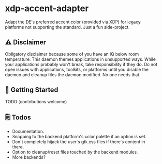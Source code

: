 # xdp-accent-adapter

Adapt the DE's preferred accent color (provided via XDP) for ~~legacy~~ platforms not supporting the standard. Just a fun side-project.

## ⚠️ Disclaimer

Obligatory disclaimer because some of you have an IQ below room temperature. This daemon themes applications in unsupported ways. While your applications probably won't break, take responsibility if they do. Do not open issues with applications, toolkits, or platforms until you disable the daemon and cleanup files the daemon modified. No one needs that.

## 🚀 Getting Started

TODO (contributions welcome)

## 🗒️ Todos

- Documentation.
- Snapping to the backend platform's color palette if an option is set.
- Don't completely hijack the user's gtk.css files if there's content in there.
- Option to cleanup/reset files touched by the backend modules.
- More backends?
